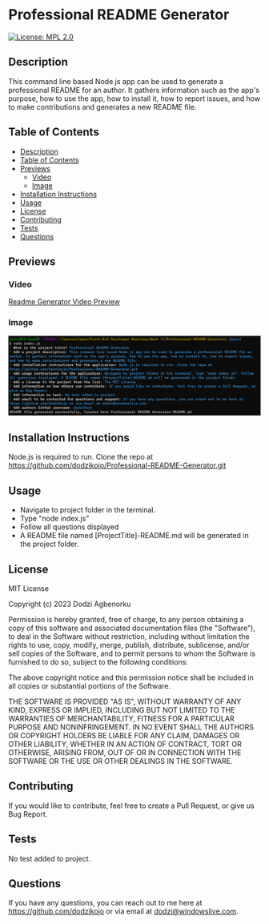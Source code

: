
<!-- omit in toc -->
# Professional README Generator

[![License: MPL 2.0](https://img.shields.io/badge/License-MPL%202.0-brightgreen.svg)](https://opensource.org/licenses/MPL-2.0)

## Description
This command line based Node.js app can be used to generate a professional README for an author. It gathers information such as the app's purpose, how to use the app, how to install it, how to report issues, and how to make contributions and generates a new README file.

## Table of Contents
- [Description](#description)
- [Table of Contents](#table-of-contents)
- [Previews](#previews)
  - [Video](#video)
  - [Image](#image)
- [Installation Instructions](#installation-instructions)
- [Usage](#usage)
- [License](#license)
- [Contributing](#contributing)
- [Tests](#tests)
- [Questions](#questions)

## Previews
### Video
[Readme Generator Video Preview](preview/preview.mkv)

### Image
![Readme Generator Screenshot](preview/readme-generator-preview.png)

## Installation Instructions
Node.js is required to run. Clone the repo at https://github.com/dodzikojo/Professional-README-Generator.git

## Usage
- Navigate to project folder in the terminal.
- Type "node index.js"
- Follow all questions displayed
- A README file named [ProjectTitle]-README.md will be generated in the project folder.

## License
MIT License

Copyright (c) 2023 Dodzi Agbenorku

Permission is hereby granted, free of charge, to any person obtaining a copy
of this software and associated documentation files (the "Software"), to deal
in the Software without restriction, including without limitation the rights
to use, copy, modify, merge, publish, distribute, sublicense, and/or sell
copies of the Software, and to permit persons to whom the Software is
furnished to do so, subject to the following conditions:

The above copyright notice and this permission notice shall be included in all
copies or substantial portions of the Software.

THE SOFTWARE IS PROVIDED "AS IS", WITHOUT WARRANTY OF ANY KIND, EXPRESS OR
IMPLIED, INCLUDING BUT NOT LIMITED TO THE WARRANTIES OF MERCHANTABILITY,
FITNESS FOR A PARTICULAR PURPOSE AND NONINFRINGEMENT. IN NO EVENT SHALL THE
AUTHORS OR COPYRIGHT HOLDERS BE LIABLE FOR ANY CLAIM, DAMAGES OR OTHER
LIABILITY, WHETHER IN AN ACTION OF CONTRACT, TORT OR OTHERWISE, ARISING FROM,
OUT OF OR IN CONNECTION WITH THE SOFTWARE OR THE USE OR OTHER DEALINGS IN THE
SOFTWARE.


## Contributing
If you would like to contribute, feel free to create a Pull Request, or give us Bug Report.

## Tests
No test added to project.

## Questions
If you have any questions, you can reach out to me here at https://github.com/dodzikojo or via email at dodzi@windowslive.com.  

